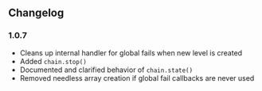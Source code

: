 ## Changelog ##


### 1.0.7 ###

* Cleans up internal handler for global fails when new level is created
* Added `chain.stop()`
* Documented and clarified behavior of `chain.state()`
* Removed needless array creation if global fail callbacks are never used
